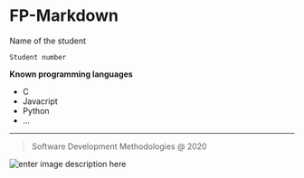 # FP-Markdown

Name of the student

`Student number`

**Known programming languages**

- C
- Javacript
- Python
- ...

---

> Software Development Methodologies @ 2020

![enter image description here](https://eduportugal.eu/wp-content/uploads/2017/08/eduportugal_ipleiria_n.jpg)
